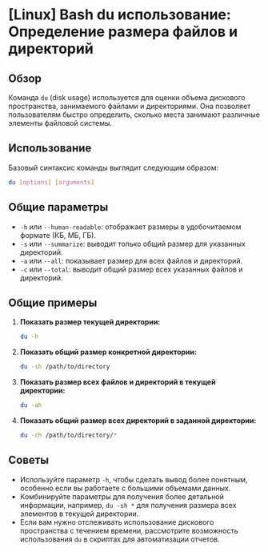# [Linux] Bash du использование: Определение размера файлов и директорий

## Обзор
Команда `du` (disk usage) используется для оценки объема дискового пространства, занимаемого файлами и директориями. Она позволяет пользователям быстро определить, сколько места занимают различные элементы файловой системы.

## Использование
Базовый синтаксис команды выглядит следующим образом:

```bash
du [options] [arguments]
```

## Общие параметры
- `-h` или `--human-readable`: отображает размеры в удобочитаемом формате (КБ, МБ, ГБ).
- `-s` или `--summarize`: выводит только общий размер для указанных директорий.
- `-a` или `--all`: показывает размер для всех файлов и директорий.
- `-c` или `--total`: выводит общий размер всех указанных файлов и директорий.

## Общие примеры
1. **Показать размер текущей директории:**
   ```bash
   du -h
   ```

2. **Показать общий размер конкретной директории:**
   ```bash
   du -sh /path/to/directory
   ```

3. **Показать размер всех файлов и директорий в текущей директории:**
   ```bash
   du -ah
   ```

4. **Показать общий размер всех директорий в заданной директории:**
   ```bash
   du -ch /path/to/directory/*
   ```

## Советы
- Используйте параметр `-h`, чтобы сделать вывод более понятным, особенно если вы работаете с большими объемами данных.
- Комбинируйте параметры для получения более детальной информации, например, `du -sh *` для получения размера всех элементов в текущей директории.
- Если вам нужно отслеживать использование дискового пространства с течением времени, рассмотрите возможность использования `du` в скриптах для автоматизации отчетов.